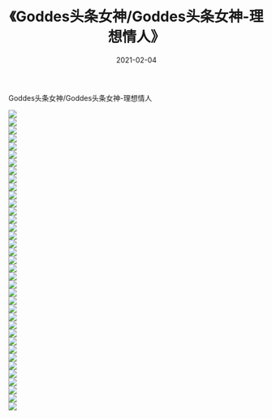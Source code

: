 ﻿---
layout: post
title:  《Goddes头条女神/Goddes头条女神-理想情人》
date:   2021-02-04
img: http://img.660000.xyz/Sharelink/网络美图/2021/Goddes头条女神/Goddes头条女神-理想情人/000.jpg
categories: [美女, 清纯, 唯美]
---

Goddes头条女神/Goddes头条女神-理想情人

 ![](http://img.660000.xyz/Sharelink/网络美图/2021/Goddes头条女神/Goddes头条女神-理想情人/001.jpg) <br>![](http://img.660000.xyz/Sharelink/网络美图/2021/Goddes头条女神/Goddes头条女神-理想情人/002.jpg) <br>![](http://img.660000.xyz/Sharelink/网络美图/2021/Goddes头条女神/Goddes头条女神-理想情人/003.jpg) <br>![](http://img.660000.xyz/Sharelink/网络美图/2021/Goddes头条女神/Goddes头条女神-理想情人/004.jpg) <br>![](http://img.660000.xyz/Sharelink/网络美图/2021/Goddes头条女神/Goddes头条女神-理想情人/005.jpg) <br>![](http://img.660000.xyz/Sharelink/网络美图/2021/Goddes头条女神/Goddes头条女神-理想情人/006.jpg) <br>![](http://img.660000.xyz/Sharelink/网络美图/2021/Goddes头条女神/Goddes头条女神-理想情人/007.jpg) <br>![](http://img.660000.xyz/Sharelink/网络美图/2021/Goddes头条女神/Goddes头条女神-理想情人/008.jpg) <br>![](http://img.660000.xyz/Sharelink/网络美图/2021/Goddes头条女神/Goddes头条女神-理想情人/009.jpg) <br>![](http://img.660000.xyz/Sharelink/网络美图/2021/Goddes头条女神/Goddes头条女神-理想情人/010.jpg) <br>![](http://img.660000.xyz/Sharelink/网络美图/2021/Goddes头条女神/Goddes头条女神-理想情人/011.jpg) <br>![](http://img.660000.xyz/Sharelink/网络美图/2021/Goddes头条女神/Goddes头条女神-理想情人/012.jpg) <br>![](http://img.660000.xyz/Sharelink/网络美图/2021/Goddes头条女神/Goddes头条女神-理想情人/013.jpg) <br>![](http://img.660000.xyz/Sharelink/网络美图/2021/Goddes头条女神/Goddes头条女神-理想情人/014.jpg) <br>![](http://img.660000.xyz/Sharelink/网络美图/2021/Goddes头条女神/Goddes头条女神-理想情人/015.jpg) <br>![](http://img.660000.xyz/Sharelink/网络美图/2021/Goddes头条女神/Goddes头条女神-理想情人/016.jpg) <br>![](http://img.660000.xyz/Sharelink/网络美图/2021/Goddes头条女神/Goddes头条女神-理想情人/017.jpg) <br>![](http://img.660000.xyz/Sharelink/网络美图/2021/Goddes头条女神/Goddes头条女神-理想情人/018.jpg) <br>![](http://img.660000.xyz/Sharelink/网络美图/2021/Goddes头条女神/Goddes头条女神-理想情人/019.jpg) <br>![](http://img.660000.xyz/Sharelink/网络美图/2021/Goddes头条女神/Goddes头条女神-理想情人/020.jpg) <br>![](http://img.660000.xyz/Sharelink/网络美图/2021/Goddes头条女神/Goddes头条女神-理想情人/021.jpg) <br>![](http://img.660000.xyz/Sharelink/网络美图/2021/Goddes头条女神/Goddes头条女神-理想情人/022.jpg) <br>![](http://img.660000.xyz/Sharelink/网络美图/2021/Goddes头条女神/Goddes头条女神-理想情人/023.jpg) <br>![](http://img.660000.xyz/Sharelink/网络美图/2021/Goddes头条女神/Goddes头条女神-理想情人/024.jpg) <br>![](http://img.660000.xyz/Sharelink/网络美图/2021/Goddes头条女神/Goddes头条女神-理想情人/025.jpg) <br>![](http://img.660000.xyz/Sharelink/网络美图/2021/Goddes头条女神/Goddes头条女神-理想情人/026.jpg) <br>![](http://img.660000.xyz/Sharelink/网络美图/2021/Goddes头条女神/Goddes头条女神-理想情人/027.jpg) <br>![](http://img.660000.xyz/Sharelink/网络美图/2021/Goddes头条女神/Goddes头条女神-理想情人/028.jpg) <br>![](http://img.660000.xyz/Sharelink/网络美图/2021/Goddes头条女神/Goddes头条女神-理想情人/029.jpg) <br>![](http://img.660000.xyz/Sharelink/网络美图/2021/Goddes头条女神/Goddes头条女神-理想情人/030.jpg) <br>![](http://img.660000.xyz/Sharelink/网络美图/2021/Goddes头条女神/Goddes头条女神-理想情人/031.jpg) <br>![](http://img.660000.xyz/Sharelink/网络美图/2021/Goddes头条女神/Goddes头条女神-理想情人/032.jpg) <br>![](http://img.660000.xyz/Sharelink/网络美图/2021/Goddes头条女神/Goddes头条女神-理想情人/033.jpg) <br>![](http://img.660000.xyz/Sharelink/网络美图/2021/Goddes头条女神/Goddes头条女神-理想情人/034.jpg) <br>![](http://img.660000.xyz/Sharelink/网络美图/2021/Goddes头条女神/Goddes头条女神-理想情人/035.jpg) <br>![](http://img.660000.xyz/Sharelink/网络美图/2021/Goddes头条女神/Goddes头条女神-理想情人/036.jpg) <br>![](http://img.660000.xyz/Sharelink/网络美图/2021/Goddes头条女神/Goddes头条女神-理想情人/037.jpg) <br>